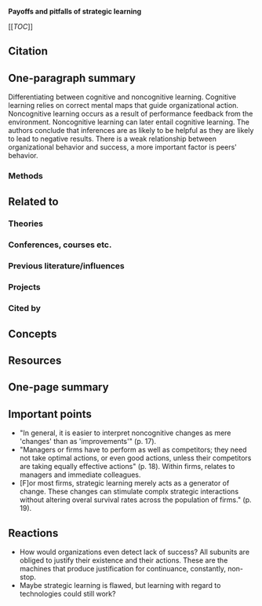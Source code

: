 **Payoffs and pitfalls of strategic learning**

[[_TOC_]]

## Citation

## One-paragraph summary

Differentiating between cognitive and noncognitive learning. Cognitive learning relies on correct mental maps that guide organizational action. Noncognitive learning occurs as a result of performance feedback from the environment. Noncognitive learning can later entail cognitive learning. The authors conclude that inferences are as likely to be helpful as they are likely to lead to negative results. There is a weak relationship between organizational behavior and success, a more important factor is peers' behavior.

### Methods

## Related to

### Theories

### Conferences, courses etc.

### Previous literature/influences

### Projects

### Cited by

## Concepts

## Resources

## One-page summary

## Important points
* "In general, it is easier to interpret noncognitive changes as mere 'changes' than as 'improvements'" (p. 17).
* "Managers or firms have to perform as well as competitors; they need not take optimal actions, or even good actions, unless their competitors are taking equally effective actions" (p. 18). Within firms, relates to managers and immediate colleagues.
* [F]or most firms, strategic learning merely acts as a generator of change. These changes can stimulate complx strategic interactions without altering overal survival rates across the population of firms." (p. 19).

## Reactions
* How would organizations even detect lack of success? All subunits are obliged to justify their existence and their actions. These are the machines that produce justification for continuance, constantly, non-stop.
* Maybe strategic learning is flawed, but learning with regard to technologies could still work?